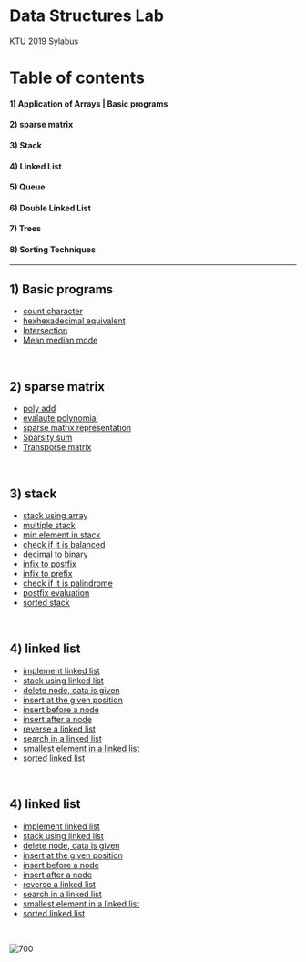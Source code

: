 # Data Structures Lab
KTU 2019 Sylabus


# Table of contents

#### 1) Application of Arrays | Basic programs
#### 2) sparse matrix 
#### 3) Stack
#### 4) Linked List
#### 5) Queue
#### 6) Double Linked List
#### 7) Trees  
#### 8) Sorting Techniques  

<hr/>

## 1) Basic programs
* [count character](/Lab_Cycle/Cycle_1/countcharacter.c)
* [hexhexadecimal equivalent](/Lab_Cycle/Cycle_1/hexa.c)
* [Intersection](/Lab_Cycle/Cycle_1/intersection.c)
* [Mean median mode](/Lab_Cycle/Cycle_1/mmm.c)

 </br>

## 2) sparse matrix 
* [poly add](/Lab_Cycle/Cycle_2/polyadd.c)
* [evalaute polynomial](/Lab_Cycle/Cycle_2/evaluate.c)
* [sparse matrix representation](/Lab_Cycle/Cycle_2/sparsity.c)
* [Sparsity sum](/Lab_Cycle/Cycle_2/sparsesum.c)
* [Transporse matrix](/Lab_Cycle/Cycle_2/transporse_sparse.c)

 </br>

 ## 3) stack
* [stack using array](/Lab_Cycle/Cycle_3/stack.c)
* [multiple stack](/Lab_Cycle/Cycle_3/multistack.c)
* [min element in stack](/Lab_Cycle/Cycle_3/minstack.c)
* [check if it is balanced](/Lab_Cycle/Cycle_3/balanced.c)
* [decimal to binary](/Lab_Cycle/Cycle_3/dectobin.c)
* [infix to postfix](/Lab_Cycle/Cycle_3/infixtopostfix.c)
* [infix to prefix](/Lab_Cycle/Cycle_3/infixtoprefix.c)
* [check if it is palindrome](/Lab_Cycle/Cycle_3/palindrome.c)
* [postfix evaluation](/Lab_Cycle/Cycle_3/postfixeveal.c)
* [sorted stack](/Lab_Cycle/Cycle_3/sortedstack.c)

 </br>

  ## 4) linked list
* [implement linked list](/Lab_Cycle/Cycle_4/linkedlist.c)
* [stack using linked list](/Lab_Cycle/Cycle_4/Stack_x_Linked.c)
* [delete node, data is given](/Lab_Cycle/Cycle_4/deleteNode_dataGiven.c)
* [insert at the given position](/Lab_Cycle/Cycle_4/insert_at_position.c)
* [insert before a node](/Lab_Cycle/Cycle_4/insert_before_node.c)
* [insert after a node](/Lab_Cycle/Cycle_4/insertnodeafter.c)
* [reverse a linked list](/Lab_Cycle/Cycle_4/reverse_list.c)
* [search in a linked list](/Lab_Cycle/Cycle_4/search.c)
* [smallest element in a linked list](/Lab_Cycle/Cycle_4/smallestele.c)
* [sorted linked list](/Lab_Cycle/Cycle_4/sortedlist.c)

 </br>
 
   ## 4) linked list
* [implement linked list](/Lab_Cycle/Cycle_4/linkedlist.c)
* [stack using linked list](/Lab_Cycle/Cycle_4/Stack_x_Linked.c)
* [delete node, data is given](/Lab_Cycle/Cycle_4/deleteNode_dataGiven.c)
* [insert at the given position](/Lab_Cycle/Cycle_4/insert_at_position.c)
* [insert before a node](/Lab_Cycle/Cycle_4/insert_before_node.c)
* [insert after a node](/Lab_Cycle/Cycle_4/insertnodeafter.c)
* [reverse a linked list](/Lab_Cycle/Cycle_4/reverse_list.c)
* [search in a linked list](/Lab_Cycle/Cycle_4/search.c)
* [smallest element in a linked list](/Lab_Cycle/Cycle_4/smallestele.c)
* [sorted linked list](/Lab_Cycle/Cycle_4/sortedlist.c)

 </br>

![700](https://user-images.githubusercontent.com/75473780/154865163-ebbf79ca-aa2b-44af-8827-58ac1d831e43.jpg)


